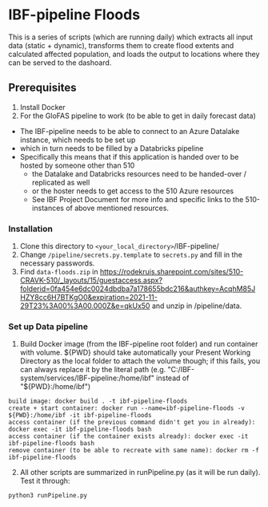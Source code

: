 # IBF-pipeline Floods

This is a series of scripts (which are running daily) which extracts all input data (static + dynamic), transforms them to create flood extents and calculated affected population, and loads the output to locations where they can be served to the dashoard.

## Prerequisites

1. Install Docker
2. For the GloFAS pipeline to work (to be able to get in daily forecast data)
  - The IBF-pipeline needs to be able to connect to an Azure Datalake instance, which needs to be set up
  - which in turn needs to be filled by a Databricks pipeline
  - Specifically this means that if this application is handed over to be hosted by someone other than 510
    - the Datalake and Databricks resources need to be handed-over / replicated as well
    - or the hoster needs to get access to the 510 Azure resources
    - See IBF Project Document for more info and specific links to the 510-instances of above mentioned resources.

### Installation

1. Clone this directory to `<your_local_directory>`/IBF-pipeline/
2. Change `/pipeline/secrets.py.template` to `secrets.py` and fill in the necessary passwords.
3. Find `data-floods.zip` in https://rodekruis.sharepoint.com/sites/510-CRAVK-510/_layouts/15/guestaccess.aspx?folderid=0fa454e6dc0024dbdba7a178655bdc216&authkey=AcqhM85JHZY8cc6H7BTKgO0&expiration=2021-11-29T23%3A00%3A00.000Z&e=qkUx50 and unzip in /pipeline/data.

### Set up Data pipeline

1. Build Docker image (from the IBF-pipeline root folder) and run container with volume. ${PWD} should take automatically your Present Working Directory as the local folder to attach the volume though; if this fails, you can always replace it by the literal path (e.g. "C:/IBF-system/services/IBF-pipeline:/home/ibf" instead of "${PWD}:/home/ibf")

```
build image: docker build . -t ibf-pipeline-floods
create + start container: docker run --name=ibf-pipeline-floods -v ${PWD}:/home/ibf -it ibf-pipeline-floods
access container (if the previous command didn't get you in already): docker exec -it ibf-pipeline-floods bash
access container (if the container exists already): docker exec -it ibf-pipeline-floods bash
remove container (to be able to recreate with same name): docker rm -f ibf-pipeline-floods
```

2. All other scripts are summarized in runPipeline.py (as it will be run daily). Test it through:

```
python3 runPipeline.py
```

